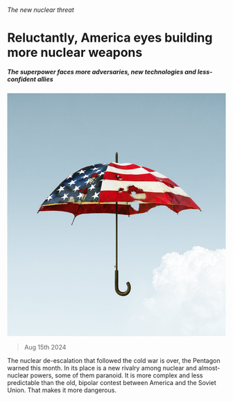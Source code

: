 ###### The new nuclear threat

# Reluctantly, America eyes building more nuclear weapons 

##### The superpower faces more adversaries, new technologies and less-confident allies 

![image](images/20240817_LDD002_FH.jpg) 

> Aug 15th 2024 

The nuclear de-escalation that followed the cold war is over, the Pentagon warned this month. In its place is a new rivalry among nuclear and almost-nuclear powers, some of them paranoid. It is more complex and less predictable than the old, bipolar contest between America and the Soviet Union. That makes it more dangerous. 

